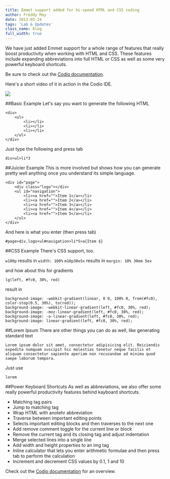 ```yaml
---
title: Emmet support added for hi-speed HTML and CSS coding
author: Freddy May
date: 2013-05-24
tags: 'Lab & Updates'
class_name: blog
full_width: true
---
```


We have just added Emmet support for a whole range of features that really boost productivity when working with HTML and CSS. These features include expanding abbreviations into full HTML or CSS as well as some very powerful keyboard shortcuts.

Be sure to check out the [Codio documentation](/docs/ide/emmet/).

Here's a short video of it in action in the Codio IDE.

  <a href="http://www.youtube.com/v/suFLTxYDJz8?autoplay=1" class="fancybox fancybox.iframe" id="video">
    <img src="//i3.ytimg.com/vi/suFLTxYDJz8/mqdefault.jpg">
  </a>

##Basic Example
Let's say you want to generate the following HTML

	<div>
	    <ul>
	        <li></li>
	        <li></li>
	        <li></li>
	    </ul>
	</div>

Just type the following and press tab

	div>ul>li*3


##Juicier Example
This is more involved but shows how you can generate pretty well anything once you understand its simple language.

	<div id="page">
	    <div class="logo"></div>
	    <ul id="navigation">
	        <li><a href="">Item 1</a></li>
	        <li><a href="">Item 2</a></li>
	        <li><a href="">Item 3</a></li>
	        <li><a href="">Item 4</a></li>
	        <li><a href="">Item 5</a></li>
	    </ul>
	</div>

And here is what you enter (then press tab)

	#page>div.logo+ul#navigation>li*5>a{Item $}

##CSS Example
There's CSS support, too.

`w100p` results in `width: 100%`
`m10p30e5x` results in `margin: 10% 30em 5ex`

and how about this for gradients

	lg(left, #fc0, 30%, red)

result in

	background-image: -webkit-gradient(linear, 0 0, 100% 0, from(#fc0), color-stop(0.5, 30%), to(red));
	background-image: -webkit-linear-gradient(left, #fc0, 30%, red);
	background-image: -moz-linear-gradient(left, #fc0, 30%, red);
	background-image: -o-linear-gradient(left, #fc0, 30%, red);
	background-image: linear-gradient(left, #fc0, 30%, red);


##Lorem Ipsum
There are other things you can do as well, like generating standard text

	Lorem ipsum dolor sit amet, consectetur adipisicing elit. Reiciendis expedita numquam suscipit hic molestias tenetur neque facilis et aliquam consectetur sapiente aperiam non recusandae ad minima quod saepe laborum tempora.

Just use

	lorem

##Power Keyboard Shortcuts
As well as abbreviations, we also offer some really powerful productivity features behind kayboard shortcuts.

- Matching tag pairs
- Jump to matching tag
- Wrap HTML with anotehr abbreviation
- Traverse between important editing points
- Selects important editing blocks and then traverses to the next one
- Add remove comment toggle for the current line or block
- Remove the current tag and its closing tag and adjust indentation
- Merge selected lines into a single line
- Add width and height properties to an img tag
- Inline calculator that lets you enter arithmetic formulae and then press tab to perform the calculation
- Increment and decrement CSS values by 0.1, 1 and 10

Check out the [Codio documentation](/docs/ide/emmet/) for an overview.

